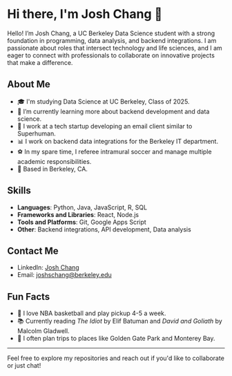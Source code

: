 # Hi there, I'm Josh Chang 👋

Hello! I’m Josh Chang, a UC Berkeley Data Science student with a strong foundation in programming, data analysis, and backend integrations. I am passionate about roles that intersect technology and life sciences, and I am eager to connect with professionals to collaborate on innovative projects that make a difference.

## About Me

- 🎓 I'm studying Data Science at UC Berkeley, Class of 2025.
- 🌱 I’m currently learning more about backend development and data science.
- 💼 I work at a tech startup developing an email client similar to Superhuman.
- 📊 I work on backend data integrations for the Berkeley IT department.
- ⚽ In my spare time, I referee intramural soccer and manage multiple academic responsibilities.
- 📍 Based in Berkeley, CA.


## Skills

- **Languages**: Python, Java, JavaScript, R, SQL
- **Frameworks and Libraries**: React, Node.js
- **Tools and Platforms**: Git, Google Apps Script
- **Other**: Backend integrations, API development, Data analysis

## Contact Me

- LinkedIn: [Josh Chang](https://www.linkedin.com/in/josh-chang11)
- Email: [joshschang@berkeley.edu](mailto:joshschang@berkeley.edu)

## Fun Facts

- 🏀 I love NBA basketball and play pickup 4-5 a week.
- 📚 Currently reading *The Idiot* by Elif Batuman and *David and Goliath* by Malcolm Gladwell.
- 🌉 I often plan trips to places like Golden Gate Park and Monterey Bay.

---

Feel free to explore my repositories and reach out if you'd like to collaborate or just chat!

